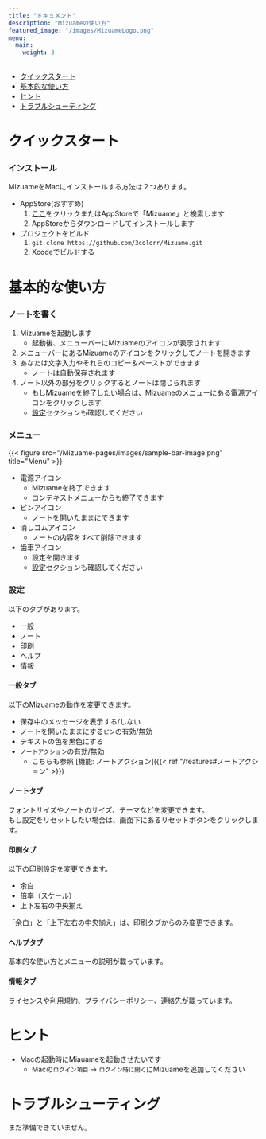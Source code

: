 ```yaml
---
title: "ドキュメント"
description: "Mizuameの使い方"
featured_image: "/images/MizuameLogo.png"
menu:
  main:
    weight: 3
---
```

- [クイックスタート](#クイックスタート)
- [基本的な使い方](#基本的な使い方)
- [ヒント](#ヒント)
- [トラブルシューティング](#トラブルシューティング)

# クイックスタート
### インストール
MizuameをMacにインストールする方法は２つあります。  
- AppStore(おすすめ)
   1. [ここ](https://apps.apple.com/jp/app/mizuame/id6458394832?mt=12)をクリックまたはAppStoreで「Mizuame」と検索します
   1. AppStoreからダウンロードしてインストールします
- プロジェクトをビルド
   1. `git clone https://github.com/3colorr/Mizuame.git`
   1. Xcodeでビルドする

# 基本的な使い方
### ノートを書く
1. Mizuameを起動します
   - 起動後、メニューバーにMizuameのアイコンが表示されます
1. メニューバーにあるMizuameのアイコンをクリックしてノートを開きます
1. あなたは文字入力やそれらのコピー＆ペーストができます
   - ノートは自動保存されます
1. ノート以外の部分をクリックするとノートは閉じられます
   - もしMizuameを終了したい場合は、Mizuameのメニューにある電源アイコンをクリックします
   - [設定](#設定)セクションも確認してください

### メニュー
{{< figure src="/Mizuame-pages/images/sample-bar-image.png" title="Menu" >}}
- 電源アイコン
   - Mizuameを終了できます
   - コンテキストメニューからも終了できます
- ピンアイコン
   - ノートを開いたままにできます
- 消しゴムアイコン
   - ノートの内容をすべて削除できます
- 歯車アイコン
   - 設定を開きます
   - [設定](#設定)セクションも確認してください

### 設定
以下のタブがあります。  
- 一般
- ノート
- 印刷
- ヘルプ
- 情報

#### 一般タブ
以下のMizuameの動作を変更できます。  
- 保存中のメッセージを表示する/しない
- ノートを開いたままにする`ピン`の有効/無効
- テキストの色を黒色にする
- `ノートアクション`の有効/無効
   - こちらも参照 [機能: ノートアクション]({{< ref "/features#ノートアクション" >}})

#### ノートタブ
フォントサイズやノートのサイズ、テーマなどを変更できます。  
もし設定をリセットしたい場合は、画面下にあるリセットボタンをクリックします。  

#### 印刷タブ
以下の印刷設定を変更できます。  
- 余白
- 倍率（スケール）
- 上下左右の中央揃え

「余白」と「上下左右の中央揃え」は、印刷タブからのみ変更できます。  

#### ヘルプタブ
基本的な使い方とメニューの説明が載っています。  

#### 情報タブ
ライセンスや利用規約、プライバシーポリシー、連絡先が載っています。  

# ヒント
- Macの起動時にMiauameを起動させたいです
   - Macの`ログイン項目` -> `ログイン時に開く`にMizuameを追加してください

# トラブルシューティング
まだ準備できていません。  